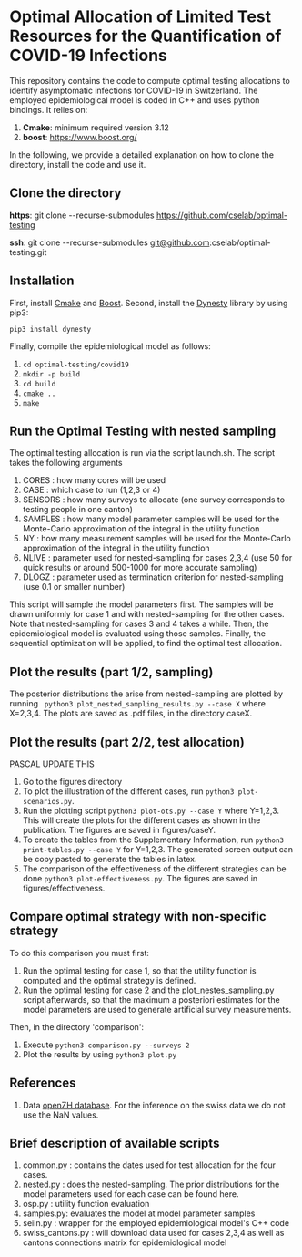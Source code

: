 # Optimal Allocation of Limited Test Resources for the Quantification of COVID-19 Infections

This repository contains the code to compute optimal testing allocations to identify asymptomatic infections for COVID-19 in Switzerland.
The employed epidemiological model is coded in C++ and uses python bindings. It relies on:

1. **Cmake**: minimum required version 3.12 
2. **boost**: https://www.boost.org/

In the following, we provide a detailed explanation on how to clone the directory, install the code and use it.

## Clone the directory

**https**: git clone --recurse-submodules https://github.com/cselab/optimal-testing

**ssh**: git clone --recurse-submodules git@github.com:cselab/optimal-testing.git

## Installation

First, install [Cmake](https://wwwcmake.org/) and [Boost](https://www.boost.org/).
Second, install the [Dynesty](https://dynesty.readthedocs.io/en/latest/) library by using pip3:

`pip3 install dynesty`

Finally, compile the epidemiological model as follows:

1. `cd optimal-testing/covid19`
2. `mkdir -p build`
3. `cd build`
4. `cmake ..`
5. `make`

## Run the Optimal Testing with nested sampling
The optimal testing allocation is run via the script launch.sh. The script takes the following arguments

1. CORES   : how many cores will be used
2. CASE    : which case to run (1,2,3 or 4)
3. SENSORS : how many surveys to allocate (one survey corresponds to testing people in one canton)
4. SAMPLES : how many model parameter samples will be used for the Monte-Carlo approximation of the integral in the utility function
5. NY      : how many measurement samples will be used for the Monte-Carlo approximation of the integral in the utility function
6. NLIVE   : parameter used for nested-sampling for cases 2,3,4 (use 50 for quick results or around 500-1000 for more accurate sampling)
7. DLOGZ   : parameter used as termination criterion for nested-sampling (use 0.1 or smaller number)

This script will sample the model parameters first. The samples will be drawn uniformly for case 1 and with nested-sampling for the other cases.
Note that nested-sampling for cases 3 and 4 takes a while.
Then, the epidemiological model is evaluated using those samples.
Finally, the sequential optimization will be applied, to find the optimal test allocation.

## Plot the results (part 1/2, sampling)
The posterior distributions the arise from nested-sampling are plotted by running 
   ` python3 plot_nested_sampling_results.py --case X`
where X=2,3,4. The plots are saved as .pdf files, in the directory caseX.

## Plot the results (part 2/2, test allocation)
PASCAL UPDATE THIS
1. Go to the figures directory
3. To plot the illustration of the different cases, run `python3 plot-scenarios.py`.
2. Run the plotting script `python3 plot-ots.py --case Y` where Y=1,2,3. This will create the plots for the different cases as shown in the publication. The figures are saved in figures/caseY.
3. To create the tables from the Supplementary Information, run `python3 print-tables.py --case Y` for Y=1,2,3. The generated screen output can be copy pasted to generate the tables in latex.
4. The comparison of the effectiveness of the different strategies can be done `python3 plot-effectiveness.py`. The figures are saved in figures/effectiveness.

## Compare optimal strategy with non-specific strategy
To do this comparison you must first:
1. Run the optimal testing for case 1, so that the utility function is computed and the optimal strategy is defined.
2. Run the optimal testing for case 2 and the plot_nestes_sampling.py script afterwards, so that the maximum a posteriori estimates for the model parameters are used to generate artificial survey measurements.

Then, in the directory 'comparison':
1. Execute `python3 comparison.py --surveys 2`
2. Plot the results by using `python3 plot.py`


## References
1. Data [openZH database](https://raw.githubusercontent.com/daenuprobst/covid19-cases-switzerland/master/covid19_cases_switzerland_openzh.csv). For the inference on the swiss data we do not use the NaN values.


## Brief description of available scripts
1. common.py : contains the dates used for test allocation for the four cases.
2. nested.py : does the nested-sampling. The prior distributions for the model parameters used for each case can be found here.
3. osp.py    : utility function evaluation
4. samples.py: evaluates the model at model parameter samples
5. seiin.py  : wrapper for the employed epidemiological model's C++ code
6. swiss_cantons.py : will download data used for cases 2,3,4 as well as cantons connections matrix for epidemiological model

